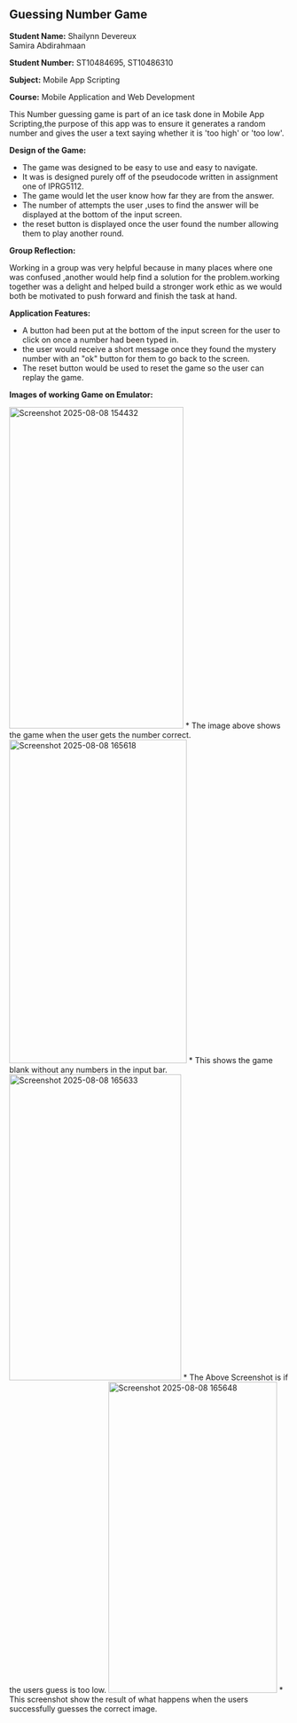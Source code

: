 

## Guessing Number Game

**Student Name:** Shailynn Devereux         
                Samira Abdirahmaan

**Student Number:** ST10484695,
                    ST10486310

**Subject:** Mobile App Scripting

**Course:** Mobile Application and Web Development


This Number guessing game is part of an ice task done in Mobile App Scripting,the purpose of this app was to ensure it generates a random number and gives the user a text saying whether it is 'too high' or 'too low'.

**Design of the Game:**

* The game was designed to be easy to use and easy to navigate.
* It was is designed purely off of the pseudocode written in assignment one of IPRG5112.
* The game would let the user know how far they are from the answer.
* The number of attempts the user ,uses to find the answer will be displayed at the bottom of the input screen.
* the reset button is displayed once the user found the number allowing them to play another round.

**Group Reflection:**

Working in a group was very helpful because in many places where one was confused ,another would help find a solution for the problem.working together was a delight and helped build a stronger work ethic as we would both be motivated to push forward and finish the task at hand.

**Application Features:**

* A button had been put at the bottom of the input screen for the user to click on once a number had been typed in.
* the user would receive a short message once they found the mystery number with an "ok" button for them to go back to the screen.
* The reset button would be used to reset the game so the user can replay the game.

**Images of working Game on Emulator:**

<img width="314" height="580" alt="Screenshot 2025-08-08 154432" src="https://github.com/user-attachments/assets/d5ffd1f3-07a1-48b6-9ebf-b06715709261" />
* The image above shows the game when the user gets the number correct.

  

<img width="320" height="584" alt="Screenshot 2025-08-08 165618" src="https://github.com/user-attachments/assets/c9970eb2-bff1-4cee-9278-9c5b6d9a9823" />
* This shows the game blank without any numbers in the input bar.

  

<img width="310" height="552" alt="Screenshot 2025-08-08 165633" src="https://github.com/user-attachments/assets/177dc93d-3cb3-48d3-b705-0cf574f40923" />
* The Above Screenshot is if the users guess is too low.

  

<img width="304" height="561" alt="Screenshot 2025-08-08 165648" src="https://github.com/user-attachments/assets/08e6fff5-98bd-4a7d-9adf-bcdd451858d8" />
* This screenshot show the result of what happens when the users successfully guesses the correct image.


